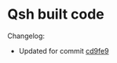 # Qsh built code
Changelog:
- Updated for commit [cd9fe9](https://github.com/nearlySplat/qsh/commit/cd9fe9137b84d2d567d95299a065b932a7e7c787)
